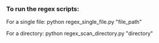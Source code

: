 ### To run the regex scripts:
For a single file: python regex_single_file.py "file_path"

For a directory: python regex_scan_directory.py "directory"
